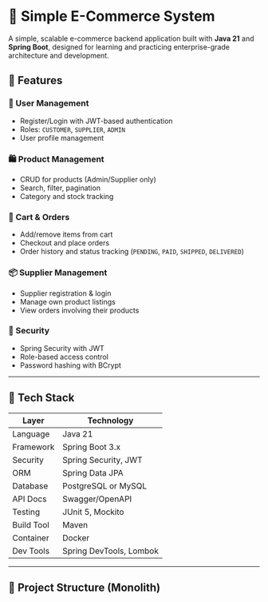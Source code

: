 # 🛒 Simple E-Commerce System

A simple, scalable e-commerce backend application built with **Java 21** and **Spring Boot**, designed for learning and practicing enterprise-grade architecture and development.

## 📌 Features

### 👥 User Management
- Register/Login with JWT-based authentication
- Roles: `CUSTOMER`, `SUPPLIER`, `ADMIN`
- User profile management

### 🛍️ Product Management
- CRUD for products (Admin/Supplier only)
- Search, filter, pagination
- Category and stock tracking

### 🛒 Cart & Orders
- Add/remove items from cart
- Checkout and place orders
- Order history and status tracking (`PENDING`, `PAID`, `SHIPPED`, `DELIVERED`)

### 📦 Supplier Management
- Supplier registration & login
- Manage own product listings
- View orders involving their products

### 🔐 Security
- Spring Security with JWT
- Role-based access control
- Password hashing with BCrypt

---

## 🧰 Tech Stack

| Layer         | Technology              |
|---------------|-------------------------|
| Language      | Java 21                 |
| Framework     | Spring Boot 3.x         |
| Security      | Spring Security, JWT    |
| ORM           | Spring Data JPA         |
| Database      | PostgreSQL or MySQL     |
| API Docs      | Swagger/OpenAPI         |
| Testing       | JUnit 5, Mockito        |
| Build Tool    | Maven                   |
| Container     | Docker                  |
| Dev Tools     | Spring DevTools, Lombok |

---

## 📂 Project Structure (Monolith)
